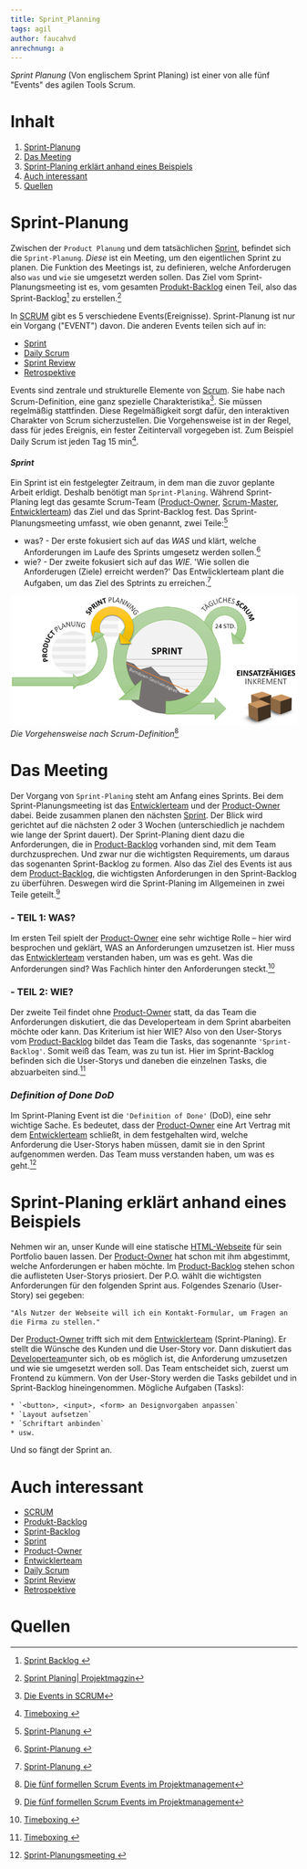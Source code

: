 ```yaml
---
title: Sprint_Planning
tags: agil
author: faucahvd
anrechnung: a
---
```


*Sprint Planung* (Von englischem Sprint Planing) ist einer von alle fünf "Events" des agilen Tools Scrum.
# Inhalt
1. [Sprint-Planung](#sprint-planung)
2. [Das Meeting](#das-meeting)
3. [Sprint-Planing erklärt anhand eines Beispiels](#sprint-planing-erklärt-anhand-eines-beispiels)
4. [Auch interessant](#auch-interessant)
5. [Quellen](#quellen)

# Sprint-Planung

Zwischen der `Product Planung` und dem tatsächlichen [Sprint](#sprint), befindet sich die `Sprint-Planung`.
*Diese* ist ein Meeting, um den eigentlichen Sprint zu planen. Die Funktion des Meetings ist, zu definieren, welche Anforderugen also `was` und `wie` sie umgesetzt werden sollen. Das Ziel vom Sprint-Planungsmeeting ist es, vom gesamten [Produkt-Backlog](Product_Backlog.md) einen Teil, also das Sprint-Backlog[^8] zu erstellen.[^1]

In [SCRUM](SCRUM.md) gibt es 5 verschiedene Events(Ereignisse). Sprint-Planung ist nur ein Vorgang ("EVENT") davon.
Die anderen Events teilen sich auf in: 
+ [Sprint](#sprint)
+ [Daily Scrum](Daily_Scrum.md)
+ [Sprint Review](Sprint_Review.md)
+ [Retrospektive](Retrospective.md) 

Events sind zentrale und strukturelle Elemente von [Scrum](SCRUM.md). Sie habe nach Scrum-Definition, eine ganz spezielle Charakteristika[^2]. Sie müssen regelmäßig stattfinden. Diese Regelmäßigkeit sorgt dafür, den interaktiven Charakter von Scrum sicherzustellen. Die Vorgehensweise ist in der Regel, dass für jedes Ereignis, ein fester Zeitintervall vorgegeben ist. Zum Beispiel Daily Scrum ist jeden Tag 15 min[^4].
   
#### *__Sprint__*  
Ein Sprint ist ein festgelegter Zeitraum, in dem man die zuvor geplante Arbeit erldigt. Deshalb benötigt man `Sprint-Planing`. Während Sprint-Planing legt das gesamte Scrum-Team ([Product-Owner](Product_Owner.md), [Scrum-Master](Rollen_Scrum.md), [Entwicklerteam](Rollen_Scrum.md)) das Ziel und das Sprint-Backlog fest. Das Sprint-Planungsmeeting umfasst, wie oben genannt, zwei Teile:[^6]
- was? - Der erste fokusiert sich auf das *WAS* und klärt, welche Anforderungen im Laufe des Sprints umgesetz werden sollen.[^6]
- wie? - Der zweite fokusiert sich auf das *WIE*. 'Wie sollen die Anforderugen (Ziele) erreicht werden?' Das Entwlicklerteam plant die Aufgaben, um das Ziel des Sptrints zu erreichen.[^6]


![SCRUM](Sprint_Planning//sprint-planungsmeeting.png)
*Die Vorgehensweise nach Scrum-Definition*[^3]

# Das Meeting
Der Vorgang von `Sprint-Planing` steht am Anfang eines Sprints. Bei dem Sprint-Planungsmeeting ist das [Entwicklerteam](Rollen_Scrum.md) und der [Product-Owner](Product_Owner.md) dabei. Beide zusammen planen den nächsten [Sprint](#sprint). Der Blick wird gerichtet auf die nächsten 2 oder 3 Wochen (unterschiedlich je nachdem wie lange der Sprint dauert). Der Sprint-Planing dient dazu die Anforderungen, die in [Product-Backlog](Product_Backlog.md) vorhanden sind, mit dem Team durchzusprechen. Und zwar nur die wichtigsten Requirements, um daraus das sogenanten Sprint-Backlog zu formen. Also das Ziel des Events ist aus dem [Product-Backlog](Product_Backlog.md), die wichtigsten Anforderungen in den Sprint-Backlog zu überführen. Deswegen wird die Sprint-Planing im Allgemeinen in zwei Teile geteilt.[^3]

### - TEIL 1: WAS?
Im ersten Teil spielt der [Product-Owner](Product_Owner.md) eine sehr wichtige Rolle – hier wird besprochen und geklärt, WAS an Anforderungen umzusetzen ist. Hier muss das [Entwicklerteam](Rollen_Scrum.md) verstanden haben, um was es geht. Was die Anforderungen sind? Was Fachlich hinter den Anforderungen steckt.[^4]

### - TEIL 2: WIE?
Der zweite Teil findet ohne [Product-Owner](Product_Owner.md) statt, da das Team die Anforderungen diskutiert, die das Developerteam in dem Sprint abarbeiten möchte oder kann. Das Kriterium ist hier WIE? Also von den User-Storys vom [Product-Backlog](Product_Backlog.md) bildet das Team die Tasks, das sogenannte `'Sprint-Backlog'`. Somit weiß das Team, was zu tun ist. Hier im Sprint-Backlog befinden sich die User-Storys und daneben die einzelnen Tasks, die abzuarbeiten sind.[^4]

### *Definition of Done DoD*
Im Sprint-Planing Event ist die ``'Definition of Done'`` (DoD), eine sehr wichtige Sache. Es bedeutet, dass der [Product-Owner](Product_Owner.md) eine Art Vertrag mit dem [Entwicklerteam](Rollen_Scrum.md) schließt, in dem festgehalten wird, welche Anforderung die User-Storys haben müssen, damit sie in den Sprint aufgenommen werden. Das Team muss verstanden haben, um was es geht.[^5]

# Sprint-Planing erklärt anhand eines Beispiels #

Nehmen wir an, unser Kunde will eine statische [HTML-Webseite](https://stadtprofil-fuerth.de/#contact) für sein Portfolio bauen lassen. Der [Product-Owner](Product_Owner.md) hat schon mit ihm abgestimmt, welche Anforderungen er haben möchte. Im [Product-Backlog](Product_Backlog.md) stehen schon die auflisteten User-Storys priosiert. Der P.O. wählt die wichtigsten Anforderungen für den folgenden Sprint aus. Folgendes Szenario (User-Story) sei gegeben: 
```
"Als Nutzer der Webseite will ich ein Kontakt-Formular, um Fragen an die Firma zu stellen."
```
Der [Product-Owner](Product_Owner.md) trifft sich mit dem [Entwicklerteam](Rollen_Scrum.md) (Sprint-Planing). Er stellt die Wünsche des Kunden und die User-Story vor. Dann diskutiert das [Developerteam](Rollen_Scrum.md)unter sich, ob es möglich ist, die Anforderung umzusetzen und wie sie umgesetzt werden soll. Das Team entscheidet sich, zuerst um Frontend zu kümmern. Von der User-Story werden die Tasks gebildet und in Sprint-Backlog hineingenommen. 
Mögliche Aufgaben (Tasks): 
```
* `<button>, <input>, <form> an Designvorgaben anpassen` 
* `Layout aufsetzen` 
* `Schriftart anbinden` 
* usw. 
```
Und so fängt der Sprint an. 

# Auch interessant
+ [SCRUM](SCRUM.md)
+ [Produkt-Backlog](Product_Backlog.md)
+ [Sprint-Backlog](sorry-keon-lint)
+ [Sprint](#sprint)
+ [Product-Owner](Product_Owner.md)
+ [Entwicklerteam](Rollen_Scrum.md)
+ [Daily Scrum](Daily_Scrum.md)
+ [Sprint Review](Sprint_Review.md)
+ [Retrospektive](Retrospective.md)
 
# Quellen
[^1]: [Sprint Planing| Projektmagzin](https://www.projektmagazin.de/methoden/sprint-planning)
[^2]: [Die Events in SCRUM](https://www.agile-heroes.de/magazine/scrum-events)  
[^3]: [Die fünf formellen Scrum Events im Projektmanagement](https://projektmanagement-zentrum.ch/2019/03/04/scrum-events/)  
[^4]: [Timeboxing ](https://projektmanagement-zentrum.ch/2019/03/04/scrum-events/)
[^5]: [Sprint-Planungsmeeting ](https://projektmanagement-zentrum.ch/2019/03/04/scrum-events/)  
[^6]: [Sprint-Planung ](https://www.atlassian.com/de/agile/scrum/sprint-planning)  
[^7]: [Product Backlog ](https://www.projektmagazin.de/glossarterm/product-backlog)  
[^8]: [Sprint Backlog ](https://www.projektmagazin.de/glossarterm/sprint-backlog)